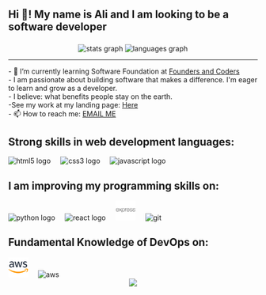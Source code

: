 
<h2 align="left">Hi 👋!  My name is Ali and I am looking to be a software developer</h2>

###

<div align="center">
  <img src="https://github-readme-stats.vercel.app/api?username=AliQassab&hide_title=false&hide_rank=false&show_icons=true&include_all_commits=true&count_private=true&disable_animations=false&theme=dracula&locale=en&hide_border=false" height="150" alt="stats graph"  />
  <img src="https://github-readme-stats.vercel.app/api/top-langs?username=AliQassab&locale=en&hide_title=false&layout=compact&card_width=320&langs_count=5&theme=dracula&hide_border=false" height="150" alt="languages graph"  />
  
</div>
<hr>
- 🌱 I’m currently learning Software Foundation at <a href="https://www.foundersandcoders.com/">Founders and Coders</a>
<br>
- I am passionate about building software that makes a difference. I'm eager to learn and grow as a developer.
<br>
- I believe: what benefits people stay on the earth.
<br>
-See my work at my landing page: <a href="https://aliqassab.github.io/Portfolio/">Here</a>
<br>
- 📫 How to reach me: <a
        href="mailto:alaahan80@icloud.com?subject=Your%20Subject&body=Your%20Message" >
        EMAIL ME
      </a>
<br>


<h2>Strong skills in web development languages:</h2>

<div align="left">
 <img src="https://cdn.jsdelivr.net/gh/devicons/devicon/icons/html5/html5-original.svg" height="30" alt="html5 logo"  />
  <img width="12" />
   <img src="https://cdn.jsdelivr.net/gh/devicons/devicon/icons/css3/css3-original.svg" height="30" alt="css3 logo"  />
  <img width="12" />
  <img src="https://cdn.jsdelivr.net/gh/devicons/devicon/icons/javascript/javascript-original.svg" height="30" alt="javascript logo"  />
  <img width="12" />

  <h2>I am  improving my programming skills on: </h2>
  
<div align="left">


  
  <img src="https://cdn.jsdelivr.net/gh/devicons/devicon/icons/python/python-original.svg" height="30" alt="python logo"  />
  <img width="12" />
   <img src="https://cdn.jsdelivr.net/gh/devicons/devicon/icons/react/react-original.svg" height="30" alt="react logo"  />
  <img width="12" />
  <img src="https://raw.githubusercontent.com/devicons/devicon/master/icons/express/express-original-wordmark.svg" alt="express" width="40" height="40" style="max-width: 100%;">
    <img width="12" />
  <img src="https://camo.githubusercontent.com/fcafa5ebc1f5f789ae7d012a3ecd8fe7bda49516591caf7c37698f764165d880/68747470733a2f2f7777772e766563746f726c6f676f2e7a6f6e652f6c6f676f732f6769742d73636d2f6769742d73636d2d69636f6e2e737667" alt="git" width="40" height="40" data-canonical-src="https://www.vectorlogo.zone/logos/git-scm/git-scm-icon.svg" style="max-width: 100%;">

</div>
  <h2>Fundamental Knowledge of DevOps on: </h2>
   <img src="https://raw.githubusercontent.com/devicons/devicon/master/icons/amazonwebservices/amazonwebservices-original-wordmark.svg" alt="aws" width="40" height="40" style="max-width: 100%;">
     <img width="12" />

<img  src="https://github.com/AliQassab/AliQassab/assets/22217494/48412150-34a6-4c9e-bbb4-858a26e7fabc" alt="aws" width="40" height="40" style="max-width: 100%;"/>









<div align="center">
  <img src="https://visitor-badge.laobi.icu/badge?page_id=AliQassab.AliQassab"  />
</div>

###






###
